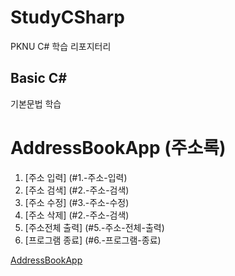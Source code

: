 # StudyCSharp

PKNU C# 학습 리포지터리

## Basic C#

기본문법 학습

# AddressBookApp (주소록)

1. [주소 입력] (#1.-주소-입력)
2. [주소 검색] (#2.-주소-검색)
3. [주소 수정] (#3.-주소-수정)
4. [주소 삭제] (#2.-주소-검색)
5. [주소전체 출력] (#5.-주소-전체-출력)
6. [프로그램 종료] (#6.-프로그램-종료)


[AddressBookApp](https://github.com/yfla980107/StudyCSharp21/tree/main/chap99/AddressBookApp)
